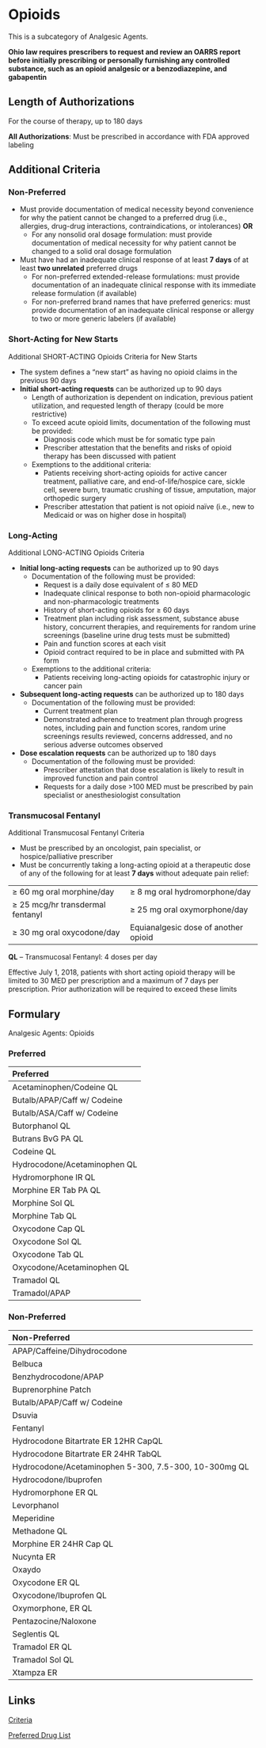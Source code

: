 # Opioids

This is a subcategory of Analgesic Agents.

**Ohio law requires prescribers to request and review an OARRS report before initially prescribing or personally furnishing any controlled substance, such as an opioid analgesic or a benzodiazepine, and gabapentin**

## Length of Authorizations

For the course of therapy, up to 180 days

**All Authorizations**: Must be prescribed in accordance with FDA approved labeling

## Additional Criteria

### Non-Preferred

-   Must provide documentation of medical necessity beyond convenience for why the patient cannot be changed to a preferred drug (i.e., allergies, drug-drug interactions, contraindications, or intolerances) **OR**
    -   For any nonsolid oral dosage formulation: must provide documentation of medical necessity for why patient cannot be changed to a solid oral dosage formulation
-   Must have had an inadequate clinical response of at least **7 days** of at least **two unrelated** preferred drugs
    -   For non-preferred extended-release formulations: must provide documentation of an inadequate clinical response with its immediate release formulation (if available)
    -   For non-preferred brand names that have preferred generics: must provide documentation of an inadequate clinical response or allergy to two or more generic labelers (if available)

### Short-Acting for New Starts

Additional SHORT-ACTING Opioids Criteria for New Starts

-   The system defines a “new start” as having no opioid claims in the previous 90 days
-   **Initial short-acting requests** can be authorized up to 90 days
    -   Length of authorization is dependent on indication, previous patient utilization, and requested length of therapy (could be more restrictive)
    -   To exceed acute opioid limits, documentation of the following must be provided:
        -   Diagnosis code which must be for somatic type pain
        -   Prescriber attestation that the benefits and risks of opioid therapy has been discussed with patient
    -   Exemptions to the additional criteria:
        -   Patients receiving short-acting opioids for active cancer treatment, palliative care, and end-of-life/hospice care, sickle cell, severe burn, traumatic crushing of tissue, amputation, major orthopedic surgery
        -   Prescriber attestation that patient is not opioid naïve (i.e., new to Medicaid or was on higher dose in hospital)

### Long-Acting

Additional LONG-ACTING Opioids Criteria

-   **Initial long-acting requests** can be authorized up to 90 days
    -   Documentation of the following must be provided:
        -   Request is a daily dose equivalent of ≤ 80 MED
        -   Inadequate clinical response to both non-opioid pharmacologic and non-pharmacologic treatments
        -   History of short-acting opioids for ≥ 60 days
        -   Treatment plan including risk assessment, substance abuse history, concurrent therapies, and requirements for random urine screenings (baseline urine drug tests must be submitted)
        -   Pain and function scores at each visit
        -   Opioid contract required to be in place and submitted with PA form
    -   Exemptions to the additional criteria:
        -   Patients receiving long-acting opioids for catastrophic injury or cancer pain
-   **Subsequent long-acting requests** can be authorized up to 180 days
    -   Documentation of the following must be provided:
        -   Current treatment plan
        -   Demonstrated adherence to treatment plan through progress notes, including pain and function scores, random urine screenings results reviewed, concerns addressed, and no serious adverse outcomes observed
-   **Dose escalation requests** can be authorized up to 180 days
    -   Documentation of the following must be provided:
        -   Prescriber attestation that dose escalation is likely to result in improved function and pain control
        -   Requests for a daily dose \>100 MED must be prescribed by pain specialist or anesthesiologist consultation

### Transmucosal Fentanyl 


Additional Transmucosal Fentanyl Criteria

-   Must be prescribed by an oncologist, pain specialist, or hospice/palliative prescriber
-   Must be concurrently taking a long-acting opioid at a therapeutic dose of any of the following for at least **7 days** without adequate pain relief:

|                                  |                                      |
| -------------------------------- | ------------------------------------ |
| ≥ 60 mg oral morphine/day        | ≥ 8 mg oral hydromorphone/day        |
| ≥ 25 mcg/hr transdermal fentanyl | ≥ 25 mg oral oxymorphone/day         |
| ≥ 30 mg oral oxycodone/day       | Equianalgesic dose of another opioid |

**QL** – Transmucosal Fentanyl: 4 doses per day

Effective July 1, 2018, patients with short acting opioid therapy will be limited to 30 MED per prescription and a maximum of 7 days per prescription. Prior authorization will be required to exceed these limits

## Formulary

Analgesic Agents: Opioids

### Preferred

| Preferred                    |
| :--------------------------- |
| Acetaminophen/Codeine QL     |
| Butalb/APAP/Caff w/ Codeine  |
| Butalb/ASA/Caff w/ Codeine   |
| Butorphanol QL               |
| Butrans BvG PA QL            |
| Codeine QL                   |
| Hydrocodone/Acetaminophen QL |
| Hydromorphone IR QL          |
| Morphine ER Tab PA QL        |
| Morphine Sol QL              |
| Morphine Tab QL              |
| Oxycodone Cap QL             |
| Oxycodone Sol QL             |
| Oxycodone Tab QL             |
| Oxycodone/Acetaminophen QL   |
| Tramadol QL                  |
| Tramadol/APAP                |

### Non-Preferred

| Non-Preferred                                         |
| :---------------------------------------------------- |
| APAP/Caffeine/Dihydrocodone                           |
| Belbuca                                               |
| Benzhydrocodone/APAP                                  |
| Buprenorphine Patch                                   |
| Butalb/APAP/Caff w/ Codeine                           |
| Dsuvia                                                |
| Fentanyl                                              |
| Hydrocodone Bitartrate ER 12HR CapQL                  |
| Hydrocodone Bitartrate ER 24HR TabQL                  |
| Hydrocodone/Acetaminophen 5-300, 7.5-300, 10-300mg QL |
| Hydrocodone/Ibuprofen                                 |
| Hydromorphone ER QL                                   |
| Levorphanol                                           |
| Meperidine                                            |
| Methadone QL                                          |
| Morphine ER 24HR Cap QL                               |
| Nucynta ER                                            |
| Oxaydo                                                |
| Oxycodone ER QL                                       |
| Oxycodone/Ibuprofen QL                                |
| Oxymorphone, ER QL                                    |
| Pentazocine/Naloxone                                  |
| Seglentis QL                                          |
| Tramadol ER QL                                        |
| Tramadol Sol QL                                       |
| Xtampza ER                                            |

## Links

[Criteria](https://pharmacy.medicaid.ohio.gov/sites/default/files/20221001_UPDL_Criteria_APPROVED.pdf#page=8)

[Preferred Drug List](https://pharmacy.medicaid.ohio.gov/sites/default/files/20221001_UPDL_APPROVED_.pdf#page=7)